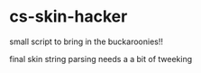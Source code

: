 # cs-skin-hacker

small script to bring in the buckaroonies!!

final skin string parsing needs a a bit of tweeking 
